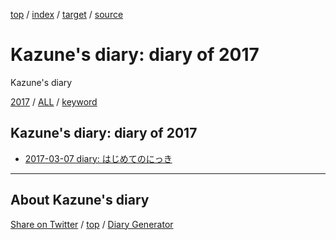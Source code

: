 [top](../index.html) / [index](index.html) / [target](https://kazune.github.io/diary/2017/index.html) / [source](https://github.com/kazune/diary/blob/gh-pages/2017/index.src.md) 

Kazune's diary: diary of 2017
=====================================================================================================
Kazune's diary

[2017](index.html)
/ [ALL](../idxall.html)
 / [keyword](../keyword/index.html)

## Kazune's diary: diary of 2017

* [2017-03-07 diary: はじめてのにっき](ig170307.html)


----------------------------------------------------------------------------------------------------

## About Kazune's diary

[Share on Twitter](https://twitter.com/intent/tweet?hashtags=igapyon%2Cdiary%2C%E3%81%84%E3%81%8C%E3%81%B4%E3%82%87%E3%82%93&text=Kazune%27s+diary%3A+diary+of+2017&url=https%3A%2F%2Fkazune.github.io%2Fdiary%2F2017%2Findex.html) / [top](../index.html) / [Diary Generator](https://github.com/igapyon/igapyonv3)

